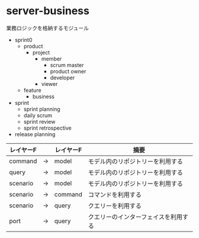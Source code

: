 server-business
=====

業務ロジックを格納するモジュール

* sprint0
    * product
        * project
            * member
                * scrum master
                * product owner
                * developer
            * viewer
    * feature
        * business
* sprint
    * sprint planning
    * daily scrum
    * sprint review
    * sprint retrospective
* release planning

| レイヤーF    |   | レイヤーF   | 摘要                 |
|----------|---|---------|--------------------|
| command  | → | model   | モデル内のリポジトリーを利用する   |
| query    | → | model   | モデル内のリポジトリーを利用する   |
| scenario | → | model   | モデル内のリポジトリーを利用する   |
| scenario | → | command | コマンドを利用する          |
| scenario | → | query   | クエリーを利用する          |
| port     | → | query   | クエリーのインターフェイスを利用する |
